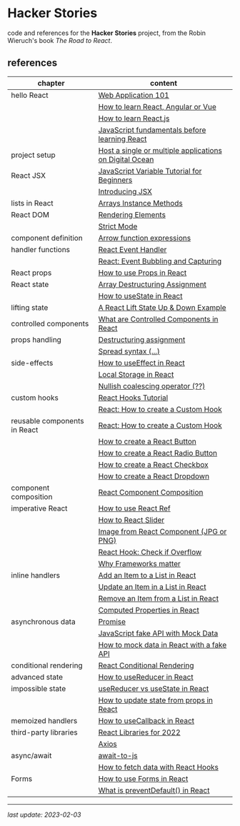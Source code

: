 # Hacker Stories

code and references for the **Hacker Stories** project, from the Robin Wieruch's book _The Road to React_.

## references

| chapter | content |
|---|---|
| hello React | [Web Application 101](https://www.robinwieruch.de/web-applications/) |
|   | [How to learn React, Angular or Vue](https://www.robinwieruch.de/how-to-learn-framework/) |
|   | [How to learn React.js](https://www.robinwieruch.de/learn-react-js/) |
|   | [JavaScript fundamentals before learning React](https://www.robinwieruch.de/javascript-fundamentals-react-requirements/) |
| project setup | [Host a single or multiple applications on Digital Ocean](https://www.robinwieruch.de/deploy-applications-digital-ocean/) |
| React JSX | [JavaScript Variable Tutorial for Beginners](https://www.robinwieruch.de/javascript-variable/) |
|   | [Introducing JSX](https://reactjs.org/docs/introducing-jsx.html) |
| lists in React | [Arrays Instance Methods](https://developer.mozilla.org/en-US/docs/Web/JavaScript/Reference/Global_Objects/Array#instance_methods) |
| React DOM | [Rendering Elements](https://reactjs.org/docs/rendering-elements.html) |
|   | [Strict Mode](https://reactjs.org/docs/strict-mode.html) |
| component definition | [Arrow function expressions](https://courses.robinwieruch.de/p/the-road-to-learn-react) |
| handler functions | [React Event Handler](https://www.robinwieruch.de/react-event-handler/) |
|   | [React: Event Bubbling and Capturing](https://www.robinwieruch.de/react-event-bubbling-capturing/) |
| React props | [How to use Props in React](https://www.robinwieruch.de/react-pass-props-to-component/) |
| React state | [Array Destructuring Assignment](https://developer.mozilla.org/en-US/docs/Web/JavaScript/Reference/Operators/Destructuring_assignment#array_destructuring) |
|   | [How to useState in React](https://www.robinwieruch.de/react-usestate-hook/) |
| lifting state | [A React Lift State Up & Down Example](https://www.robinwieruch.de/react-lift-state/) |
| controlled components | [What are Controlled Components in React](https://www.robinwieruch.de/react-controlled-components/)
| props handling | [Destructuring assignment](https://developer.mozilla.org/en-US/docs/Web/JavaScript/Reference/Operators/Destructuring_assignment) |
|   | [Spread syntax (...)](https://developer.mozilla.org/en-US/docs/Web/JavaScript/Reference/Operators/Spread_syntax) |
| side-effects | [How to useEffect in React](https://www.robinwieruch.de/react-useeffect-hook/) |
|   | [Local Storage in React](https://www.robinwieruch.de/local-storage-react/) |
|   | [Nullish coalescing operator (??)](https://developer.mozilla.org/en-US/docs/Web/JavaScript/Reference/Operators/Nullish_coalescing) |
| custom hooks | [React Hooks Tutorial](https://www.robinwieruch.de/react-hooks/) |
|   | [React: How to create a Custom Hook](https://www.robinwieruch.de/react-custom-hook/) |
| reusable components in React | [React: How to create a Custom Hook](https://www.robinwieruch.de/react-reusable-components/) |
|   | [How to create a React Button](https://www.robinwieruch.de/react-button/) |
|   | [How to create a React Radio Button](https://www.robinwieruch.de/react-radio-button/) |
|   | [How to create a React Checkbox](https://www.robinwieruch.de/react-checkbox/) |
|   | [How to create a React Dropdown](https://www.robinwieruch.de/react-dropdown/) |
| component composition | [React Component Composition](https://www.robinwieruch.de/react-component-composition/) |
| imperative React | [How to use React Ref](https://www.robinwieruch.de/react-ref/) |
|   | [How to React Slider](https://www.robinwieruch.de/react-slider/) |
|   | [Image from React Component (JPG or PNG)](https://www.robinwieruch.de/react-component-to-image/) |
|   | [React Hook: Check if Overflow](https://www.robinwieruch.de/react-custom-hook-check-if-overflow/) |
|   | [Why Frameworks matter](https://www.robinwieruch.de/why-frameworks-matter/) |
| inline handlers | [Add an Item to a List in React](https://www.robinwieruch.de/react-add-item-to-list/) |
|   | [Update an Item in a List in React](https://www.robinwieruch.de/react-update-item-in-list/) |
|   | [Remove an Item from a List in React](https://www.robinwieruch.de/react-remove-item-from-list/) |
|   | [Computed Properties in React](https://www.robinwieruch.de/react-computed-properties/) |
| asynchronous data | [Promise](https://developer.mozilla.org/en-US/docs/Web/JavaScript/Reference/Global_Objects/Promise) |
|   | [JavaScript fake API with Mock Data](https://www.robinwieruch.de/javascript-fake-api/) |
|   | [How to mock data in React with a fake API](https://www.robinwieruch.de/react-mock-data/) |
| conditional rendering | [React Conditional Rendering](https://www.robinwieruch.de/conditional-rendering-react/) |
| advanced state | [How to useReducer in React](https://www.robinwieruch.de/react-usereducer-hook/) |
| impossible state | [useReducer vs useState in React](https://www.robinwieruch.de/react-usereducer-vs-usestate/) |
|   | [How to update state from props in React](https://www.robinwieruch.de/react-derive-state-props/) |
| memoized handlers | [How to useCallback in React](https://www.robinwieruch.de/react-usecallback-hook/) |
| third-party libraries | [React Libraries for 2022](https://www.robinwieruch.de/react-libraries/) |
|  | [Axios](https://axios-http.com/) |
| async/await | [await-to-js](https://www.npmjs.com/package/await-to-js) |
|   | [How to fetch data with React Hooks](https://www.robinwieruch.de/react-hooks-fetch-data/) |
| Forms | [How to use Forms in React](https://www.robinwieruch.de/react-form/) |
|   | [What is preventDefault() in React](https://www.robinwieruch.de/react-preventdefault/) |

---
_last update: 2023-02-03_
